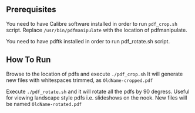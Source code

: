 Prerequisites
--------------------------------------

You need to have Calibre software installed in order to run `pdf_crop.sh` script. Replace `/usr/bin/pdfmanipulate` with the location of pdfmanipulate.

You need to have pdftk installed in order to run pdf_rotate.sh script.


How To Run
--------------------------------------

Browse to the location of pdfs and execute `./pdf_crop.sh` It will generate new files with whitespaces trimmed, as `OldName-cropped.pdf`

Execute `./pdf_rotate.sh` and it will rotate all the pdfs by 90 degress. Useful for viewing landscape style pdfs i.e. slideshows on the nook. New files will be named `OldName-rotated.pdf`

